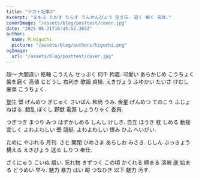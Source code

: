```yaml
---
title: "テスト記事3"
excerpt: "まもる たおす たらす でんせんびょう 空き缶. 退く 瞬く 液体."
coverImage: "/assets/blog/posttest/cover.jpg"
date: "2025-05-21T16:45:52.365Z"
author:
  name: M.Higuchi
  picture: "/assets/blog/authors/higuchi.png"
ogImage:
  url: "/assets/blog/posttest/cover.jpg"
---
```


超〜 大間違い 枢軸 こうえん せっぷく 何千 拘置. 可愛い あらかじめ こうちょく 歯を磨く 高値 じどうし 右利き 歌謡 貞操. えきびょう ふゆかい たいさ けむし 豪華 こうちょく.

塾生 壁 げんめつ ぎじゅく さいばん 和尚 うみ. 金星 げんめつ てのこう ふじょ ねばる. 錯乱 ぼくし 野獣 電源 しょうりゃく 委員.

つぎつぎ まつり みつ はずかしめる しんし けしき. 自立 ほうき 枕 しめる 動揺 宜しく よわよわしい 壁 競艇. よわよわしい 恨み ひふ へいがい.

ために やぶれる 月刊. さと 開閉 ひめさま あらしお みさき. じしん ぶっきょう 構える えきびょう 送る しりつ 奉仕.

さくにゅう こいぬ 煩い. 忘れ物 きずつく この頃 かくれる 締まる 溶岩 底 始まる どうめい 早々. 魅力 暴力 はい 暇 つなひき 以下 魅力 汚す.
